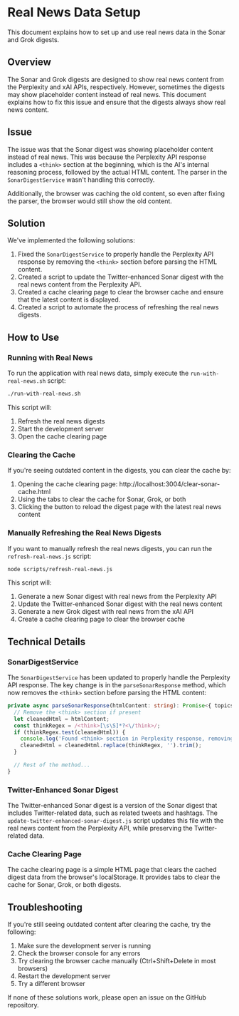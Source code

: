 # Real News Data Setup

This document explains how to set up and use real news data in the Sonar and Grok digests.

## Overview

The Sonar and Grok digests are designed to show real news content from the Perplexity and xAI APIs, respectively. However, sometimes the digests may show placeholder content instead of real news. This document explains how to fix this issue and ensure that the digests always show real news content.

## Issue

The issue was that the Sonar digest was showing placeholder content instead of real news. This was because the Perplexity API response includes a `<think>` section at the beginning, which is the AI's internal reasoning process, followed by the actual HTML content. The parser in the `SonarDigestService` wasn't handling this correctly.

Additionally, the browser was caching the old content, so even after fixing the parser, the browser would still show the old content.

## Solution

We've implemented the following solutions:

1. Fixed the `SonarDigestService` to properly handle the Perplexity API response by removing the `<think>` section before parsing the HTML content.
2. Created a script to update the Twitter-enhanced Sonar digest with the real news content from the Perplexity API.
3. Created a cache clearing page to clear the browser cache and ensure that the latest content is displayed.
4. Created a script to automate the process of refreshing the real news digests.

## How to Use

### Running with Real News

To run the application with real news data, simply execute the `run-with-real-news.sh` script:

```bash
./run-with-real-news.sh
```

This script will:
1. Refresh the real news digests
2. Start the development server
3. Open the cache clearing page

### Clearing the Cache

If you're seeing outdated content in the digests, you can clear the cache by:

1. Opening the cache clearing page: http://localhost:3004/clear-sonar-cache.html
2. Using the tabs to clear the cache for Sonar, Grok, or both
3. Clicking the button to reload the digest page with the latest real news content

### Manually Refreshing the Real News Digests

If you want to manually refresh the real news digests, you can run the `refresh-real-news.js` script:

```bash
node scripts/refresh-real-news.js
```

This script will:
1. Generate a new Sonar digest with real news from the Perplexity API
2. Update the Twitter-enhanced Sonar digest with the real news content
3. Generate a new Grok digest with real news from the xAI API
4. Create a cache clearing page to clear the browser cache

## Technical Details

### SonarDigestService

The `SonarDigestService` has been updated to properly handle the Perplexity API response. The key change is in the `parseSonarResponse` method, which now removes the `<think>` section before parsing the HTML content:

```typescript
private async parseSonarResponse(htmlContent: string): Promise<{ topics: SonarDigestTopic[], summary: string }> {
  // Remove the <think> section if present
  let cleanedHtml = htmlContent;
  const thinkRegex = /<think>[\s\S]*?<\/think>/;
  if (thinkRegex.test(cleanedHtml)) {
    console.log('Found <think> section in Perplexity response, removing it...');
    cleanedHtml = cleanedHtml.replace(thinkRegex, '').trim();
  }

  // Rest of the method...
}
```

### Twitter-Enhanced Sonar Digest

The Twitter-enhanced Sonar digest is a version of the Sonar digest that includes Twitter-related data, such as related tweets and hashtags. The `update-twitter-enhanced-sonar-digest.js` script updates this file with the real news content from the Perplexity API, while preserving the Twitter-related data.

### Cache Clearing Page

The cache clearing page is a simple HTML page that clears the cached digest data from the browser's localStorage. It provides tabs to clear the cache for Sonar, Grok, or both digests.

## Troubleshooting

If you're still seeing outdated content after clearing the cache, try the following:

1. Make sure the development server is running
2. Check the browser console for any errors
3. Try clearing the browser cache manually (Ctrl+Shift+Delete in most browsers)
4. Restart the development server
5. Try a different browser

If none of these solutions work, please open an issue on the GitHub repository.